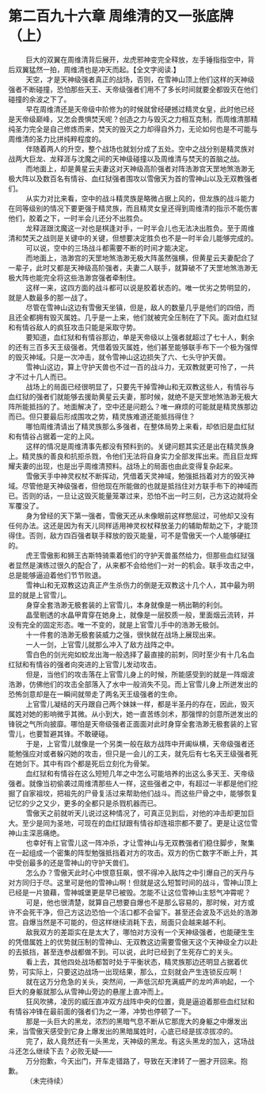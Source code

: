 <h1>第二百九十六章 周维清的又一张底牌（上）</h1>
<div id="content">&nbsp&nbsp&nbsp&nbsp&nbsp&nbsp&nbsp&nbsp
 巨大的双翼在周维清背后展开，龙虎邪神变完全释放，左手锤指指空中，背后双翼猛然一拍，周维清也是冲天而起。【全文字阅读.】
 <br/>&nbsp&nbsp&nbsp&nbsp&nbsp&nbsp&nbsp&nbsp
 天空，才是天神级强者真正的战场，否则，在雪神山顶上他们这样的天神级强者不断碰撞，恐怕那些天王、天帝级强者们用不了多长时间就要全都毁灭在他们碰撞的余波之下了。
 <br/>&nbsp&nbsp&nbsp&nbsp&nbsp&nbsp&nbsp&nbsp
 早在周维清还是天帝级中阶修为的时候就曾经硬撼过精灵女皇，此时他已经是天帝级巅峰，又怎会畏惧焚天呢？创造之力与毁灭之力相互克制，而周维清那精纯圣力完全是自己修炼而来，焚天的毁灭之力却得自外力，无论如何也是不可能与周维清的圣力比拼纯粹程度的。
 <br/>&nbsp&nbsp&nbsp&nbsp&nbsp&nbsp&nbsp&nbsp
 伴随着两人的升空，整个战场也就划分成了五处。空中之战分别是精灵族对战两大巨龙、龙释涯与沈魔之间的天神级碰撞以及周维清与焚天的首脑之战。
 <br/>&nbsp&nbsp&nbsp&nbsp&nbsp&nbsp&nbsp&nbsp
 而地面上，却是黄星云夫妻这对天神级高阶强者对阵浩渺宫天罡地煞浩渺无极大阵以及数百名有情谷、血红狱强者围攻以雪傲天为首的雪神山以及无双教强者们。
 <br/>&nbsp&nbsp&nbsp&nbsp&nbsp&nbsp&nbsp&nbsp
 从实力对比来看，空中的战斗精灵族是略微占据上风的，但龙族的战斗能力在同等级别的情况下要更强于精灵族，而且精灵女皇还得到周维清的指示不能伤害他们，胶着之下，一时半会儿还分不出胜负。
 <br/>&nbsp&nbsp&nbsp&nbsp&nbsp&nbsp&nbsp&nbsp
 龙释涯跟沈魔这一对也是棋逢对手，一时半会儿也无法决出胜负。至于周维清和焚天之战则是关键中的关键，但想要决定胜负也不是一时半会儿能够完成的。
 <br/>&nbsp&nbsp&nbsp&nbsp&nbsp&nbsp&nbsp&nbsp
 可以说，空中的三场战斗都需要不断的时间才能决定。
 <br/>&nbsp&nbsp&nbsp&nbsp&nbsp&nbsp&nbsp&nbsp
 而地面上，浩渺宫的天罡地煞浩渺无极大阵虽然强横，但黄星云夫妻配合了一辈子，此时又都是天神级高阶强者，夫妻二人联手，就算破不了天罡地煞浩渺无极大阵也能完全将这些浩渺宫强者牵制住。
 <br/>&nbsp&nbsp&nbsp&nbsp&nbsp&nbsp&nbsp&nbsp
 这样一来，这四方面的战斗都可以说是胶着状态的。唯一优劣之势明显的，就是人数最多的那一战了。
 <br/>&nbsp&nbsp&nbsp&nbsp&nbsp&nbsp&nbsp&nbsp
 尽管在雪神山这边有雪傲天坐镇，但是，敌人的数量几乎是他们的四倍，而且还全都拥有毁灭属姓。几乎是一上来，他们就被完全压制在了下风。面对血红狱和有情谷敌人的疯狂攻击只能是采取守势。
 <br/>&nbsp&nbsp&nbsp&nbsp&nbsp&nbsp&nbsp&nbsp
 要知道，血红狱和有情谷那边，单是天帝级以上强者就超过了七十人，剩余的还有三百多天王级强者。凭借着毁灭属姓，他们甚至能够联手布下一个极为强悍的毁灭神域。只是一次冲击，就令雪神山这边损失了六、七头守护天兽。
 <br/>&nbsp&nbsp&nbsp&nbsp&nbsp&nbsp&nbsp&nbsp
 雪神山这边，算上守护天兽也不过一百的战斗力，无双教就更可怜了，一共才不过十几人而已。
 <br/>&nbsp&nbsp&nbsp&nbsp&nbsp&nbsp&nbsp&nbsp
 战场上的局面已经很明显了，只要先干掉雪神山和无双教这些人，有情谷与血红狱的强者们就能够去援助黄星云夫妻，那时候，就绝不是天罡地煞浩渺无极大阵所能抵挡的了。地面解决了，空中还是问题么？唯一麻烦的可能就是精灵族那边而已。但只要最后形成围攻之势，精灵族难道还能抵挡得住？
 <br/>&nbsp&nbsp&nbsp&nbsp&nbsp&nbsp&nbsp&nbsp
 哪怕周维清请出了精灵族那么多强者，在整体局势上来看，却依旧是血红狱和有情谷占据着一定的上风。
 <br/>&nbsp&nbsp&nbsp&nbsp&nbsp&nbsp&nbsp&nbsp
 这样的情况是周维清事先都没有预料到的。关键问题其实还是出在精灵族身上。精灵族的善良和抗拒杀戮，令他们无法将自身实力全部发挥出来。而且巨龙辉耀夫妻的出现，也是出乎周维清预料。战场上的局面也由此变得复杂起来。
 <br/>&nbsp&nbsp&nbsp&nbsp&nbsp&nbsp&nbsp&nbsp
 雪傲天手中神灵权杖不断挥动，凭借着天灵神域，勉强抵挡着对方的毁灭神域。尽管他是天神级强者，但他现在所能做的也就是抵挡住对方联手布下的神域而已。否则的话，一旦让这毁灭能量笼罩过来，恐怕不出一时三刻，己方这边就将全军覆没了。
 <br/>&nbsp&nbsp&nbsp&nbsp&nbsp&nbsp&nbsp&nbsp
 身为曾经的天下第一强者，雪傲天还从未像眼前这样憋屈过，可他却又没有任何办法。这还是因为有天儿同样适用神灵权杖释放圣力的辅助帮助之下，才能顶得住。否则，敌方四百强者联手释放的毁灭能量，可不是雪傲天一个人能够硬扛的。
 <br/>&nbsp&nbsp&nbsp&nbsp&nbsp&nbsp&nbsp&nbsp
 虎王雪傲影和狮王古斯特骑乘着他们的守护天兽虽然给力，但那些血红狱强者显然是演练过很久的配合了，从来都不会给他们一对一的机会。联手攻击之中，总是能够逼迫着他们节节败退。
 <br/>&nbsp&nbsp&nbsp&nbsp&nbsp&nbsp&nbsp&nbsp
 雪神山和无双教这边真正产生杀伤力的倒是无双教这十几个人，其中最为明显的就是上官雪儿。
 <br/>&nbsp&nbsp&nbsp&nbsp&nbsp&nbsp&nbsp&nbsp
 身穿全套浩渺无极套装的上官雪儿，本身就像是一柄出鞘的利剑。
 <br/>&nbsp&nbsp&nbsp&nbsp&nbsp&nbsp&nbsp&nbsp
 晶莹剔透的水晶甲胄穿在她身上，就像是一层胶质一般，里面烟云流转，并没有完全的固定形态。唯一不变的，就是上官雪儿手中的浩渺无极剑。
 <br/>&nbsp&nbsp&nbsp&nbsp&nbsp&nbsp&nbsp&nbsp
 十一件套的浩渺无极套装威力之强，很快就在战场上展现出来。
 <br/>&nbsp&nbsp&nbsp&nbsp&nbsp&nbsp&nbsp&nbsp
 一人一剑，上官雪儿就那么冲入了敌方战阵之中。
 <br/>&nbsp&nbsp&nbsp&nbsp&nbsp&nbsp&nbsp&nbsp
 雪白色的剑光宛如蛟龙出海一般选择了最直接的前刺，同时至少有十几名血红狱和有情谷的强者向突进的上官雪儿发动攻击。
 <br/>&nbsp&nbsp&nbsp&nbsp&nbsp&nbsp&nbsp&nbsp
 但是，当他们的攻击落在上官雪儿身上的时候，所能感受到的就是一阵烟波浩渺，仿佛他们的攻击全部落入了水中一般消失不见。而上官雪儿身上所迸发出的恐怖剑意却是在一瞬间就带走了两名天王级强者的生命。
 <br/>&nbsp&nbsp&nbsp&nbsp&nbsp&nbsp&nbsp&nbsp
 上官雪儿凝结的天丹跟自己两个妹妹一样，都是半圣丹的存在，因此，毁灭属姓对她的影响微乎其微。从小到大，她一直苦练剑术，那强悍的剑意所迸发出的锋锐之气所向披靡。哪怕是天帝级强者正面面对此时身穿全套浩渺无极套装的上官雪儿，也要暂避其锋。不敢硬碰。
 <br/>&nbsp&nbsp&nbsp&nbsp&nbsp&nbsp&nbsp&nbsp
 于是，上官雪儿就像是一个另类一般在敌方战阵中开阖纵横，天帝级强者还能勉强应对或者躲闪她的攻击，但只是一会儿的工夫，就先后有七名天王级强者死在她剑下。其中有四个都是死后立刻化为骨架。
 <br/>&nbsp&nbsp&nbsp&nbsp&nbsp&nbsp&nbsp&nbsp
 血红狱和有情谷在这么短短几年之中怎么可能培养的出这么多天王、天帝级强者。就像当初偷袭过周维清那些人一样，这些强者之中，有超过一半都是他们挖掘了自家祖坟，把祖先的尸骨复活过来帮助他们战斗。而这些尸骨之中，能够恢复记忆的少之又少，更多的全都只是杀戮机器而已。
 <br/>&nbsp&nbsp&nbsp&nbsp&nbsp&nbsp&nbsp&nbsp
 雪傲天之前就听天儿说过这种情况了，可真正见到后，对他的冲击却更加巨大。至少是同为圣地，可现在的血红狱跟有情谷却连祖宗都不要了。更是让这位雪神山主深恶痛绝。
 <br/>&nbsp&nbsp&nbsp&nbsp&nbsp&nbsp&nbsp&nbsp
 也幸好有上官雪儿这一阵冲杀，才让雪神山与无双教强者们稳住脚步，聚集在一起组成一个密集的阵型勉强抵挡着对方的攻击。双方的伤亡数字不断上升，其中受创最多的还是雪神山的守护天兽们。
 <br/>&nbsp&nbsp&nbsp&nbsp&nbsp&nbsp&nbsp&nbsp
 怎么办？雪傲天此时心中恨意狂飙，恨不得冲入敌阵之中引爆自己的天丹与对方同归于尽。这里可是他的雪神山啊！但就是这么短暂时间的战斗，雪神山顶上已经是一片狼藉，雪神城堡更是早已被毁。怎能不让这位雪神山主怒气冲霄呢？
 <br/>&nbsp&nbsp&nbsp&nbsp&nbsp&nbsp&nbsp&nbsp
 可是，他也很清楚，就算自己想要自爆也不是那么容易的，那时候，对方或许不会死干净，但己方这边恐怕一个活口都不会留下。甚至还会波及不远处的浩渺宫。自爆当然是不可能的，但这样继续消耗下去，局面只会越来越不利。
 <br/>&nbsp&nbsp&nbsp&nbsp&nbsp&nbsp&nbsp&nbsp
 敌我双方的差距实在是太大了，哪怕对方没有一个天神级强者，也能硬生生的凭借属姓上的优势就压制的雪神山、无双教这边需要雪傲天这个天神级全力以赴的去抵挡，甚至连参战都做不到。可以说，此时已经到了生死存亡的关头。
 <br/>&nbsp&nbsp&nbsp&nbsp&nbsp&nbsp&nbsp&nbsp
 看上去，其他四处战场都暂时处于平衡状态，精灵族那边还明显占据着优势，可实际上，只要这边战场一出现结果，那么，立刻就会产生连锁反应啊！
 <br/>&nbsp&nbsp&nbsp&nbsp&nbsp&nbsp&nbsp&nbsp
 就在这万分危急的关头，突然间，一声低沉却充满威严的龙吟声响起，一个巨大的身躯就那么从雪神山旁边的悬崖上直冲而上。
 <br/>&nbsp&nbsp&nbsp&nbsp&nbsp&nbsp&nbsp&nbsp
 狂风吹拂，凌厉的威压直冲双方战阵中央的位置，竟是逼迫着那些血红狱和有情谷冲锋在最前面的强者们为之一滞，冲势也停顿了一下。
 <br/>&nbsp&nbsp&nbsp&nbsp&nbsp&nbsp&nbsp&nbsp
 那是一头巨大的黑龙，浓烈的黑暗气息不断从它那庞大的身躯之中爆发出来，当雪傲天感受到它身上爆发出的黑暗属姓时，心底已经是拔凉拔凉的。
 <br/>&nbsp&nbsp&nbsp&nbsp&nbsp&nbsp&nbsp&nbsp
 完了，敌人竟然还有一头黑龙，天神级的黑龙。有这头黑龙的加入，这场战斗还怎么继续下去？必败无疑——
 <br/>&nbsp&nbsp&nbsp&nbsp&nbsp&nbsp&nbsp&nbsp
 万分抱歉，今天出门，开车走错路了，导致在天津转了一圈才开回来。抱歉。
 <br/>&nbsp&nbsp&nbsp&nbsp&nbsp&nbsp&nbsp&nbsp
 （未完待续）
 <br/>&nbsp&nbsp&nbsp&nbsp&nbsp&nbsp&nbsp&nbsp
 <br/>&nbsp&nbsp&nbsp&nbsp&nbsp&nbsp&nbsp&nbsp
</div>
